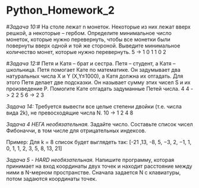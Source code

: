 # Python_Homework_2

#*Задача 10:*# 
На столе лежат n монеток. Некоторые из них лежат вверх
решкой, а некоторые – гербом. Определите минимальное число
монеток, которые нужно перевернуть, чтобы все монетки были
повернуты вверх одной и той же стороной. Выведите минимальное
количество монет, которые нужно перевернуть.
5 -> 1 0 1 1 0
2


#*Задача 12:*# 
Петя и Катя – брат и сестра. Петя – студент, а Катя –
школьница. Петя помогает Кате по математике. Он задумывает два
натуральных числа X и Y (X,Y≤1000), а Катя должна их отгадать. Для
этого Петя делает две подсказки. Он называет сумму этих чисел S и их
произведение P. Помогите Кате отгадать задуманные Петей числа.
4 4 -> 2 2
5 6 -> 2 3


*Задача 14:* 
Требуется вывести все целые степени двойки (т.е. числа
вида 2k), не превосходящие числа N.
10 -> 1 2 4 8


*Задача 4 НЕГА необязательная.*
Задайте число. Составьте список чисел Фибоначчи, в том числе для отрицательных индексов.

Пример:
Для k = 8 список будет выглядеть так: 
[-21 ,13, -8, 5, −3, 2, −1, 1, 0, 1, 1, 2, 3, 5, 8, 13, 21]


*Задача 5 - HARD необязательная.*
Напишите программу, которая принимает на вход координаты двух точек 
и находит расстояние между ними в N-мерном пространстве. 
Сначала задается N с клавиатуры, потом задаются координаты точек.

